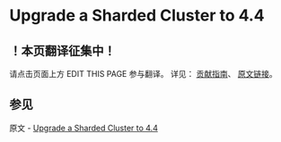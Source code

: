 # Upgrade a Sharded Cluster to 4.4

## ！本页翻译征集中！

请点击页面上方 EDIT THIS PAGE 参与翻译。
详见：
[贡献指南]( https://github.com/JinMuInfo/MongoDB-Manual-zh/blob/master/CONTRIBUTING.md )、
[原文链接](  https://docs.mongodb.com/manual/release-notes/4.4-upgrade-sharded-cluster/  )。

## 参见

原文 - [Upgrade a Sharded Cluster to 4.4]( https://docs.mongodb.com/manual/release-notes/4.4-upgrade-sharded-cluster/ )

